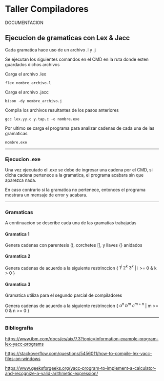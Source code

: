 # Taller Compiladores

DOCUMENTACION

## Ejecucion de gramaticas con Lex & Jacc

Cada gramatica hace uso de un archivo .l y .j

Se ejecutan los siguientes comandos en el CMD en la ruta donde esten guardados dichos archivos


Carga el archivo .lex
```
flex nombre_archivo.l
```

Carga el archivo .jacc
```
bison -dy nombre_archivo.j
```

Compila los archivos resultantes de los pasos anteriores
```
gcc lex.yy.c y.tap.c -o nombre.exe
```

Por ultimo se carga el programa para analizar cadenas de cada una de las gramaticas
```
nombre.exe
```
* * *
### Ejecucion .exe

Una vez ejecutado el .exe se debe de ingresar una cadena por el CMD, si dicha cadena pertenece a la gramatica, el programa acabara sin que aparezca nada.

En caso contrario si la gramatica no pertenece, entonces el programa mostrara un mensaje de error y acabara.

* * *
### Gramaticas

A continuacion se describe cada una de las gramatias trabajadas

#### Gramatica 1
Genera cadenas con parentesis (), corchetes [], y llaves {} anidados

#### Gramatica 2
Genera cadenas de acuerdo a la siguiente restrinccion { $1^i$ $2^k$ $3^k$ | i >= 0 & k > 0 } 

#### Gramatica 3
Gramatica utiliza para el segundo parcial de compiladores

Genera cadenas de acuerdo a la siguiente restrinccion { $a^n$ $b^m$ $c^{m+n}$ | m >= 0 & n >= 0 }


* * * 

### Bibliografia

https://www.ibm.com/docs/es/aix/7.3?topic=information-example-program-lex-yacc-programs

https://stackoverflow.com/questions/5456011/how-to-compile-lex-yacc-files-on-windows

https://www.geeksforgeeks.org/yacc-program-to-implement-a-calculator-and-recognize-a-valid-arithmetic-expression/

